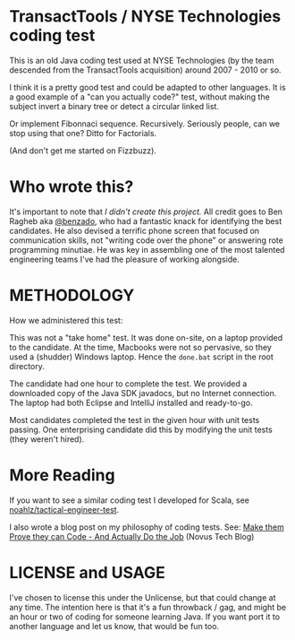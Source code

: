 # TransactTools / NYSE Technologies coding test

This is an old Java coding test used at NYSE Technologies (by the team descended from the TransactTools acquisition) around 2007 - 2010 or so.

I think it is a pretty good test and could be adapted to other languages.  It is a good example of a "can you actually code?" test, without making the subject invert a binary tree or detect a circular linked list.

Or implement Fibonnaci sequence. Recursively.  Seriously people, can we stop using that one?  Ditto for Factorials.

(And don't get me started on Fizzbuzz).

# Who wrote this?

It's important to note that *I didn't create this project.* All credit goes to Ben Ragheb aka [@benzado](http://www.benzado.com/), who had a fantastic knack for identifying the best candidates. He also devised a terrific phone screen that focused on communication skills, not "writing code over the phone" or answering rote programming minutiae. He was key in assembling one of the most talented engineering teams I've had the pleasure of working alongside.

# METHODOLOGY

How we administered this test:

This was not a "take home" test. It was done on-site, on a laptop provided to the candidate. At the time, Macbooks were not so pervasive, so they used a (shudder) Windows laptop. Hence the `done.bat` script in the root directory.

The candidate had one hour to complete the test.  We provided a downloaded copy of the Java SDK javadocs, but no Internet connection. The laptop had both Eclipse and IntelliJ installed and ready-to-go.

Most candidates completed the test in the given hour with unit tests passing. One enterprising candidate did this by modifying the unit tests (they weren't hired).

# More Reading

If you want to see a similar coding test I developed for Scala, see [noahlz/tactical-engineer-test](https://github.com/noahlz/tactical-engineer-test).

I also wrote a blog post on my philosophy of coding tests. See: [Make them Prove they can Code - And Actually Do the Job](https://tech.novus.com/make-them-prove-they-can-code-and-actually-do-the-job/) (Novus Tech Blog)

# LICENSE and USAGE

I've chosen to license this under the Unlicense, but that could change at any time. The intention here is that it's a fun throwback / gag, and might be an hour or two of coding for someone learning Java. If you want port it to another language and let us know, that would be fun too.
